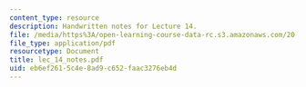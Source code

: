 ```yaml
---
content_type: resource
description: Handwritten notes for Lecture 14.
file: /media/https%3A/open-learning-course-data-rc.s3.amazonaws.com/20-410j-molecular-cellular-and-tissue-biomechanics-be-410j-spring-2003/eb6ef2615c4e8ad9c652faac3276eb4d_lec_14_notes.pdf
file_type: application/pdf
resourcetype: Document
title: lec_14_notes.pdf
uid: eb6ef261-5c4e-8ad9-c652-faac3276eb4d
---
```

